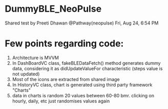 # DummyBLE_NeoPulse
Shared test by Preeti Dhawan @Pathway(neopulse) Fri, Aug 24, 6:54 PM

# Few points regarding code:
1. Architecture is MVVM 
2. In DashBoardVC class, fakeBLEDataFetch() method generates dummy data, considering it as didUpdateValueFor characteristic (steps value is not updated)
3. Most of the icons are extracted from shared image
4. In HistoryVC class, chart is generated using third party framework "Charts"
5. data in charts is random 20 values between 60-80 bmr. clicking on hourly, daily, etc just randomises values again
